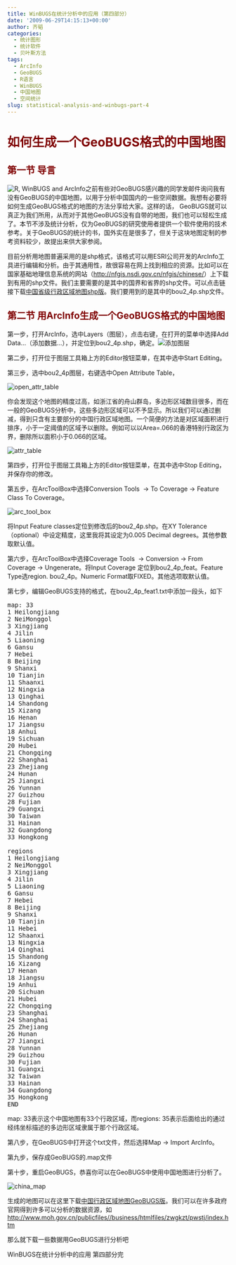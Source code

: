 ```yaml
---
title: WinBUGS在统计分析中的应用（第四部分）
date: '2009-06-29T14:15:13+00:00'
author: 齐韬
categories:
  - 统计图形
  - 统计软件
  - 贝叶斯方法
tags:
  - ArcInfo
  - GeoBUGS
  - R语言
  - WinBUGS
  - 中国地图
  - 空间统计
slug: statistical-analysis-and-winbugs-part-4
---
```


# <span style="color: #800000;">如何生成一个GeoBUGS格式的中国地图</span>

## <span style="color: #800000;">第一节 导言</span>

![R, WinBUGS and ArcInfo](https://cos.name/wp-content/uploads/2009/06/r_bugs_esri.png)之前有些对GeoBUGS感兴趣的同学发邮件询问我有没有GeoBUGS的中国地图，以用于分析中国国内的一些空间数据。我想有必要将如何生成GeoBUGS格式的地图的方法分享给大家。这样的话， GeoBUGS就可以真正为我们所用，从而对于其他GeoBUGS没有自带的地图，我们也可以轻松生成了。本节不涉及统计分析，仅为GeoBUGS的研究使用者提供一个软件使用的技术参考。关于GeoBUGS的统计的书，国外实在是很多了，但关于这块地图定制的参考资料较少，故提出来供大家参阅。
  
<!--more-->


  
目前分析用地图普遍采用的是shp格式，该格式可以用ESRI公司开发的ArcInfo工具进行编辑和分析。由于其通用性，故很容易在网上找到相应的资源。比如可以在国家基础地理信息系统的网站（<http://nfgis.nsdi.gov.cn/nfgis/chinese/>）上下载到有用的shp文件。我们主要需要的是其中的国界和省界的shp文件。可以点击链接下载[中国省级行政区域地图shp版](https://cos.name/wp-content/uploads/2009/06/bou2_4m.zip)。我们要用到的是其中的bou2_4p.shp文件。

## <span style="color: #800000;">第二节 用ArcInfo生成一个GeoBUGS格式的中国地图</span>

第一步，打开ArcInfo，选中Layers（图层），点击右键，在打开的菜单中选择Add Data…（添加数据…），并定位到bou2_4p.shp，确定。![添加图层](https://cos.name/wp-content/uploads/2009/06/add_layers.png)
  
第二步，打开位于图层工具箱上方的Editor按钮菜单，在其中选中Start Editing。
  
第三步，选中bou2_4p图层，右键选中Open Attribute Table，
  
![open_attr_table](https://cos.name/wp-content/uploads/2009/06/open_attr_table.png)
  
你会发现这个地图的精度过高，如浙江省的舟山群岛，多边形区域数目很多，而在一般的GeoBUGS分析中，这些多边形区域可以不予显示。所以我们可以通过删减，得到只含有主要部分的中国行政区域地图。一个简便的方法是对区域面积进行排序，小于一定阈值的区域予以删除。例如可以以Area=.066的香港特别行政区为界，删除所以面积小于0.066的区域。

![attr_table](https://cos.name/wp-content/uploads/2009/06/attr_table.png)
  
第四步，打开位于图层工具箱上方的Editor按钮菜单，在其中选中Stop Editing，并保存你的修改。
  
第五步，在ArcToolBox中选择Conversion Tools  -> To Coverage -> Feature Class To Coverage。

![arc_tool_box](https://cos.name/wp-content/uploads/2009/06/arc_tool_box.png)

将Input Feature classes定位到修改后的bou2_4p.shp。在XY Tolerance（optional）中设定精度，这里我将其设定为0.005 Decimal degrees。其他参数取默认值。
  
第六步，在ArcToolBox中选择Coverage Tools  -> Conversion -> From Coverage -> Ungenerate。将Input Coverage 定位到bou2\_4p\_feat。Feature Type选region. bou2_4p。Numeric Format取FIXED。其他选项取默认值。
  
第七步，编辑GeoBUGS支持的格式，在bou2\_4p\_feat1.txt中添加一段头，如下

<pre class="brush: r">map: 33
1 Heilongjiang
2 NeiMonggol
3 Xingjiang
4 Jilin
5 Liaoning
6 Gansu
7 Hebei
8 Beijing
9 Shanxi
10 Tianjin
11 Shaanxi
12 Ningxia
13 Qinghai
14 Shandong
15 Xizang
16 Henan
17 Jiangsu
18 Anhui
19 Sichuan
20 Hubei
21 Chongqing
22 Shanghai
23 Zhejiang
24 Hunan
25 Jiangxi
26 Yunnan
27 Guizhou
28 Fujian
29 Guangxi
30 Taiwan
31 Hainan
32 Guangdong
33 Hongkong

regions
1 Heilongjiang
2 NeiMonggol
3 Xingjiang
4 Jilin
5 Liaoning
6 Gansu
7 Hebei
8 Beijing
9 Shanxi
10 Tianjin
11 Hebei
12 Shaanxi
13 Ningxia
14 Qinghai
15 Shandong
16 Xizang   
17 Henan
18 Jiangsu
19 Anhui
20 Sichuan
21 Hubei
22 Chongqing
23 Shanghai
24 Shanghai
25 Zhejiang
26 Hunan
27 Jiangxi
28 Yunnan
29 Guizhou
30 Fujian
31 Guangxi
32 Taiwan
33 Hainan
34 Guangdong
35 Hongkong
END</pre>

map: 33表示这个中国地图有33个行政区域，而regions: 35表示后面给出的通过经纬坐标描述的多边形区域隶属于那个行政区域。
  
第八步，在GeoBUGS中打开这个txt文件，然后选择Map -> Import ArcInfo。
  
第九步，保存成GeoBUGS的.map文件
  
第十步，重启GeoBUGS，恭喜你可以在GeoBUGS中使用中国地图进行分析了。

![china_map](https://cos.name/wp-content/uploads/2009/06/china_map.png)

生成的地图可以在这里下载[中国行政区域地图GeoBUGS版](https://cos.name/wp-content/uploads/2009/06/China.zip)。我们可以在许多政府官网得到许多可以分析的数据资源，如<http://www.moh.gov.cn/publicfiles//business/htmlfiles/zwgkzt/pwstj/index.htm>

那么就下载一些数据用GeoBUGS进行分析吧

WinBUGS在统计分析中的应用 第四部分完
